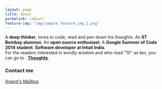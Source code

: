 ```yaml
---
layout: page
title: About
permalink: /about/
feature-img: "img/sample_feature_img_2.png"
---
```


A **deep thinker**, loves to code, read and pen down his thoughts. An **IIT Bombay alumnus**. An **open source enthusiast**. A **Google Summer of Code 2014 student**. **Software developer at Intuit India**.   
For the readers interested in wordly wisdom and who read "10" as ten, you can go to : <a href="http://anandsoni.in/thoughts/">**Thoughts**</a>. 

### Contact me

[Anand's Mailbox](mailto:anand.92.soni@gmail.com)
